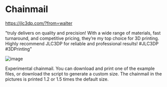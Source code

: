 # Chainmail

https://jlc3dp.com/?from=walter

"truly delivers on quality and precision! With a wide range of materials, fast turnaround, and competitive pricing, they’re my top choice for 3D printing. Highly recommend JLC3DP for reliable and professional results! #JLC3DP #3DPrinting"

![image](https://github.com/user-attachments/assets/2cf0f621-24b9-4a3d-982a-d54e9099b080)

Experimental chainmail.  You can download and print one of the example files, or download the script to generate a custom size.  The chainmail in the pictures is printed 1.2 or 1.5 times the default size.
